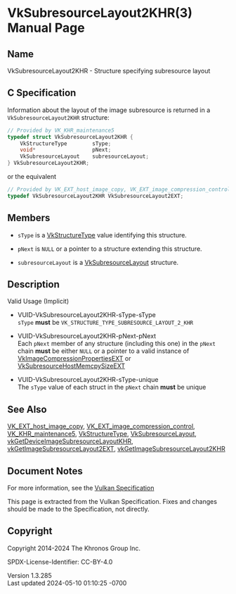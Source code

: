 # VkSubresourceLayout2KHR(3) Manual Page

## Name

VkSubresourceLayout2KHR - Structure specifying subresource layout



## <a href="#_c_specification" class="anchor"></a>C Specification

Information about the layout of the image subresource is returned in a
`VkSubresourceLayout2KHR` structure:

``` c
// Provided by VK_KHR_maintenance5
typedef struct VkSubresourceLayout2KHR {
    VkStructureType        sType;
    void*                  pNext;
    VkSubresourceLayout    subresourceLayout;
} VkSubresourceLayout2KHR;
```

or the equivalent

``` c
// Provided by VK_EXT_host_image_copy, VK_EXT_image_compression_control
typedef VkSubresourceLayout2KHR VkSubresourceLayout2EXT;
```

## <a href="#_members" class="anchor"></a>Members

- `sType` is a [VkStructureType](https://registry.khronos.org/vulkan/specs/1.3-extensions/man/html/VkStructureType.html) value identifying
  this structure.

- `pNext` is `NULL` or a pointer to a structure extending this
  structure.

- `subresourceLayout` is a
  [VkSubresourceLayout](https://registry.khronos.org/vulkan/specs/1.3-extensions/man/html/VkSubresourceLayout.html) structure.

## <a href="#_description" class="anchor"></a>Description

Valid Usage (Implicit)

- <a href="#VUID-VkSubresourceLayout2KHR-sType-sType"
  id="VUID-VkSubresourceLayout2KHR-sType-sType"></a>
  VUID-VkSubresourceLayout2KHR-sType-sType  
  `sType` **must** be `VK_STRUCTURE_TYPE_SUBRESOURCE_LAYOUT_2_KHR`

- <a href="#VUID-VkSubresourceLayout2KHR-pNext-pNext"
  id="VUID-VkSubresourceLayout2KHR-pNext-pNext"></a>
  VUID-VkSubresourceLayout2KHR-pNext-pNext  
  Each `pNext` member of any structure (including this one) in the
  `pNext` chain **must** be either `NULL` or a pointer to a valid
  instance of
  [VkImageCompressionPropertiesEXT](https://registry.khronos.org/vulkan/specs/1.3-extensions/man/html/VkImageCompressionPropertiesEXT.html)
  or
  [VkSubresourceHostMemcpySizeEXT](https://registry.khronos.org/vulkan/specs/1.3-extensions/man/html/VkSubresourceHostMemcpySizeEXT.html)

- <a href="#VUID-VkSubresourceLayout2KHR-sType-unique"
  id="VUID-VkSubresourceLayout2KHR-sType-unique"></a>
  VUID-VkSubresourceLayout2KHR-sType-unique  
  The `sType` value of each struct in the `pNext` chain **must** be
  unique

## <a href="#_see_also" class="anchor"></a>See Also

[VK_EXT_host_image_copy](https://registry.khronos.org/vulkan/specs/1.3-extensions/man/html/VK_EXT_host_image_copy.html),
[VK_EXT_image_compression_control](https://registry.khronos.org/vulkan/specs/1.3-extensions/man/html/VK_EXT_image_compression_control.html),
[VK_KHR_maintenance5](https://registry.khronos.org/vulkan/specs/1.3-extensions/man/html/VK_KHR_maintenance5.html),
[VkStructureType](https://registry.khronos.org/vulkan/specs/1.3-extensions/man/html/VkStructureType.html),
[VkSubresourceLayout](https://registry.khronos.org/vulkan/specs/1.3-extensions/man/html/VkSubresourceLayout.html),
[vkGetDeviceImageSubresourceLayoutKHR](https://registry.khronos.org/vulkan/specs/1.3-extensions/man/html/vkGetDeviceImageSubresourceLayoutKHR.html),
[vkGetImageSubresourceLayout2EXT](https://registry.khronos.org/vulkan/specs/1.3-extensions/man/html/vkGetImageSubresourceLayout2EXT.html),
[vkGetImageSubresourceLayout2KHR](https://registry.khronos.org/vulkan/specs/1.3-extensions/man/html/vkGetImageSubresourceLayout2KHR.html)

## <a href="#_document_notes" class="anchor"></a>Document Notes

For more information, see the <a
href="https://registry.khronos.org/vulkan/specs/1.3-extensions/html/vkspec.html#VkSubresourceLayout2KHR"
target="_blank" rel="noopener">Vulkan Specification</a>

This page is extracted from the Vulkan Specification. Fixes and changes
should be made to the Specification, not directly.

## <a href="#_copyright" class="anchor"></a>Copyright

Copyright 2014-2024 The Khronos Group Inc.

SPDX-License-Identifier: CC-BY-4.0

Version 1.3.285  
Last updated 2024-05-10 01:10:25 -0700

